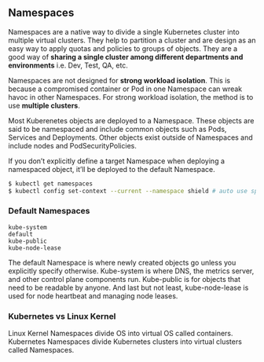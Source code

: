## Namespaces

Namespaces are a native way to divide a single Kubernetes cluster into multiple virtual clusters. They help to partition a cluster and are design as an easy way to apply quotas and policies to groups of objects. They are a good way of **sharing a single cluster among different departments and environments** i.e. Dev, Test, QA, etc.

Namespaces are not designed for **strong workload isolation**. This is because a compromised container or Pod in one Namespace can wreak havoc in other Namespaces. For strong workload isolation, the method is to use **multiple clusters**.

Most Kuberenetes objects are deployed to a Namespace. These objects are said to be namespaced and include common objects such as Pods, Services and Deployments. Other objects exist outside of Namespaces and include nodes and PodSecurityPolicies.

If you don’t explicitly define a target Namespace when deploying a namespaced object, it’ll be deployed to the default Namespace.

```bash
$ kubectl get namespaces
$ kubectl config set-context --current --namespace shield # auto use specific ns
```

### Default Namespaces

```
kube-system
default
kube-public
kube-node-lease
```

The default Namespace is where newly created objects go unless you explicitly specify otherwise. Kube-system is where DNS, the metrics server, and other control plane components run. Kube-public is for objects that need to be readable by anyone. And last but not least, kube-node-lease is used for node heartbeat and managing node leases.

### Kubernetes vs Linux Kernel

Linux Kernel Namespaces divide OS into virtual OS called containers. Kubernetes Namespaces divide Kubernetes clusters into virtual clusters called Namespaces.
